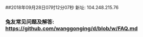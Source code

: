 ##2018年09月28日07时12分07秒 新址: 104.248.215.76
### 兔友常见问题及解答: https://github.com/wanggonging/d/blob/w/FAQ.md

